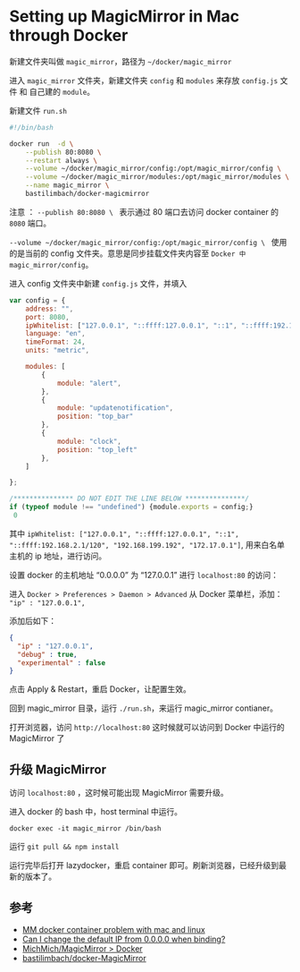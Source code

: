 # Setting up MagicMirror in Mac through Docker

新建文件夹叫做 `magic_mirror`，路径为 `~/docker/magic_mirror`

进入 `magic_mirror` 文件夹，新建文件夹 `config` 和 `modules` 来存放 `config.js` 文件 和 自己建的 `module`。

新建文件 `run.sh`

```bash 
#!/bin/bash

docker run  -d \
	--publish 80:8080 \
	--restart always \
	--volume ~/docker/magic_mirror/config:/opt/magic_mirror/config \
	--volume ~/docker/magic_mirror/modules:/opt/magic_mirror/modules \
	--name magic_mirror \
    bastilimbach/docker-magicmirror
```

注意 ：
`--publish 80:8080 \ ` 表示通过 80 端口去访问 docker container 的 `8080` 端口。

`--volume ~/docker/magic_mirror/config:/opt/magic_mirror/config \ ` 使用的是当前的 config 文件夹。意思是同步挂载文件夹内容至 `Docker 中 magic_mirror/config`。

进入 config 文件夹中新建 `config.js` 文件，并填入

```javascript
var config = {
	address: "",
	port: 8080,
  	ipWhitelist: ["127.0.0.1", "::ffff:127.0.0.1", "::1", "::ffff:192.168.2.1/120", "192.168.199.192", "172.17.0.1"],
	language: "en",
	timeFormat: 24,
	units: "metric",

	modules: [
		{
			module: "alert",
		},
		{
			module: "updatenotification",
			position: "top_bar"
		},
		{
			module: "clock",
			position: "top_left"
		},
	]

};

/*************** DO NOT EDIT THE LINE BELOW ***************/
if (typeof module !== "undefined") {module.exports = config;}
 0
```

其中 `ipWhitelist: ["127.0.0.1", "::ffff:127.0.0.1", "::1", "::ffff:192.168.2.1/120", "192.168.199.192", "172.17.0.1"]`, 用来白名单主机的 ip 地址，进行访问。

设置 docker 的主机地址 “0.0.0.0” 为 “127.0.0.1” 进行 `localhost:80` 的访问：

进入 `Docker > Preferences > Daemon > Advanced` 从 Docker 菜单栏，添加：
 `"ip" : "127.0.0.1",`

添加后如下：


```json
{
  "ip" : "127.0.0.1",
  "debug" : true,
  "experimental" : false
}
```

点击 Apply & Restart，重启 Docker，让配置生效。

回到 magic_mirror 目录，运行 `./run.sh`，来运行 magic_mirror contianer。

打开浏览器，访问 `http://localhost:80` 这时候就可以访问到 Docker 中运行的 MagicMirror 了

## 升级 MagicMirror

访问 `localhost:80` ，这时候可能出现 MagicMirror 需要升级。

进入 docker 的 bash 中，host terminal 中运行。


```
docker exec -it magic_mirror /bin/bash
```

运行 `git pull && npm install`

运行完毕后打开 lazydocker，重启 container 即可。刷新浏览器，已经升级到最新的版本了。


## 参考
- [MM docker container problem with mac and linux](https://forum.magicmirror.builders/topic/6652/mm-docker-container-problem-with-mac-and-linux?page=1)
- [Can I change the default IP from 0.0.0.0 when binding?](https://forums.docker.com/t/can-i-change-the-default-ip-from-0-0-0-0-when-binding/30358/3)
- [MichMich/MagicMirror > Docker](https://github.com/MichMich/MagicMirror#docker)
- [bastilimbach/docker-MagicMirror](https://github.com/bastilimbach/docker-MagicMirror)

